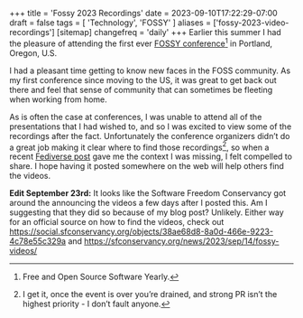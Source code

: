 +++
title = 'Fossy 2023 Recordings'
date = 2023-09-10T17:22:29-07:00
draft = false
tags = [
    'Technology',
    'FOSSY'
]
aliases = ['fossy-2023-video-recordings']
[sitemap]
    changefreq = 'daily'
+++
Earlier this summer I had the pleasure of attending the first ever [FOSSY conference](https://2023.fossy.us/)[^1] in Portland, Oregon, U.S.

I had a pleasant time getting to know new faces in the FOSS community. As my first conference since moving to the US, it was great to get back out there and feel that sense of community that can sometimes be fleeting when working from home.

<!--more-->

As is often the case at conferences, I was unable to attend all of the presentations that I had wished to, and so I was excited to view some of the recordings after the fact. Unfortunately the conference organizers didn’t do a great job making it clear where to find those recordings[^2], so when a recent [Fediverse post](https://fosstodon.org/@linux_mclinuxface/111026066106336886) gave me the context I was missing, I felt compelled to share. I hope having it posted somewhere on the web will help others find the videos.

[^1]: Free and Open Source Software Yearly.

[^2]: I get it, once the event is over you’re drained, and strong PR isn’t the highest priority - I don’t fault anyone.

**Edit September 23rd:**  It looks like the Software Freedom Conservancy got around the announcing the videos a few days after I posted this.
Am I suggesting that they did so because of my blog post? Unlikely. Either way for an official source on how to find the videos, check out https://social.sfconservancy.org/objects/38ae68d8-8a0d-466e-9223-4c78e55c329a and https://sfconservancy.org/news/2023/sep/14/fossy-videos/
